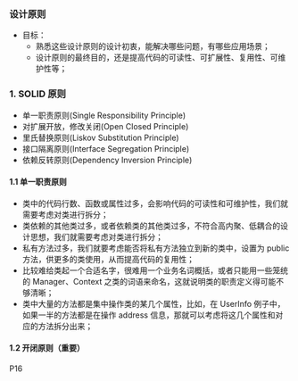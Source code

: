 ### 设计原则
- 目标：
  - 熟悉这些设计原则的设计初衷，能解决哪些问题，有哪些应用场景；
  - 设计原则的最终目的，还是提高代码的可读性、可扩展性、复用性、可维护性等；

### 1. SOLID 原则
- 单一职责原则(Single Responsibility Principle)
- 对扩展开放，修改关闭(Open Closed Principle)
- 里氏替换原则(Liskov Substitution Principle)
- 接口隔离原则(Interface Segregation Principle)
- 依赖反转原则(Dependency Inversion Principle)

#### 1.1 单一职责原则
- 类中的代码行数、函数或属性过多，会影响代码的可读性和可维护性，我们就需要考虑对类进行拆分；
- 类依赖的其他类过多，或者依赖类的其他类过多，不符合高内聚、低耦合的设计思想，我们就需要考虑对类进行拆分；
- 私有方法过多，我们就要考虑能否将私有方法独立到新的类中，设置为 public 方法，供更多的类使用，从而提高代码的复用性；
- 比较难给类起一个合适名字，很难用一个业务名词概括，或者只能用一些笼统的 Manager、Context 之类的词语来命名，这就说明类的职责定义得可能不够清晰；
- 类中大量的方法都是集中操作类的某几个属性，比如，在 UserInfo 例子中，如果一半的方法都是在操作 address 信息，那就可以考虑将这几个属性和对应的方法拆分出来；

#### 1.2 开闭原则（重要）
P16
